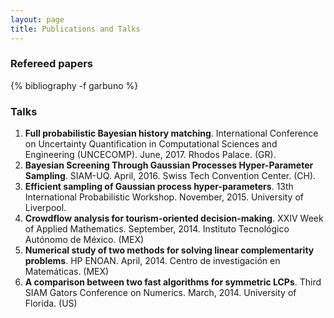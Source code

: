 ```yaml
---
layout: page
title: Publications and Talks
---
```


### Refereed papers

{% bibliography -f garbuno %}

### Talks  

1. **Full probabilistic Bayesian history matching**. International Conference on Uncertainty Quantification in Computational Sciences and Engineering (UNCECOMP). June, 2017. Rhodos Palace. (GR).  
1. **Bayesian Screening Through Gaussian Processes Hyper-Parameter Sampling**. SIAM-UQ. April, 2016. Swiss Tech Convention Center. (CH).  
1. **Efficient sampling of Gaussian process hyper-parameters**. 13th International Probabilistic Workshop. November, 2015. University of Liverpool. 
2. **Crowdflow analysis for tourism-oriented decision-making**. XXIV Week of Applied Mathematics. September, 2014. Instituto Tecnológico Autónomo de México. (MEX)  
3. **Numerical study of two methods for solving linear complementarity problems**. HP ENOAN. April,  2014. Centro de investigación en Matemáticas. (MEX)  
4. **A comparison between two fast algorithms for symmetric LCPs**. Third SIAM Gators Conference on Numerics. March, 2014. University of Florida. (US)  